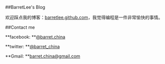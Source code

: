 ##BarretLee's Blog

欢迎踩点我的博客：[barretlee.github.com](http://barretlee.github.com "BarretLee's Blog")，我觉得编程是一件非常愉快的事情。


##Contact me

**facebook: **[@barret.china](http://www.facebook.com/barret.china)


**twitter: **[@barret_china](https://twitter.com/barret_china)


**Gmail: **[barret.china@gmail.com](mailto:barret.china@gmail.com)




